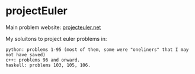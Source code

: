 # projectEuler

Main problem website: [projecteuler.net](https://projecteuler.net/)

My soluitons to project euler problems in:

	python: problems 1-95 (most of them, some were "oneliners" that I may not have saved)
	c++: problems 96 and onward.
	haskell: problems 103, 105, 106.
